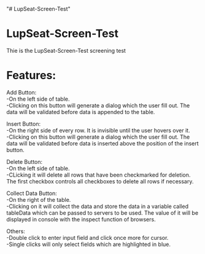 "# LupSeat-Screen-Test" 
# LupSeat-Screen-Test

Thie is the LupSeat-Screen-Test screening test

# Features:

  Add Button:<br />
    -On the left side of table.<br />
    -Clicking on this button will generate a dialog which the user fill out. The data will be validated before data is appended to the table.<br />
    
  Insert Button:<br />
    -On the right side of every row. It is invisible until the user hovers over it.<br />
    -Clicking on this button will generate a dialog which the user fill out. The data will be validated before data is inserted above the position of the insert button.<br />
  
  Delete Button:<br />
    -On the left side of table.<br />
    -CLicking it will delete all rows that have been checkmarked for deletion. The first checkbox controls all checkboxes to delete all rows if necessary.<br />
    
  
  Collect Data Button:<br />
    -On the right of the table.<br />
    -Clicking on it will collect the data and store the data in a variable called tableData which can be passed to servers to be used. The value of it will be displayed in console with the inspect function of browsers.<br />
    
   Others:<br />
     -Double click to enter input field and click once more for cursor.<br />
     -Single clicks will only select fields which are highlighted in blue.<br />
 
